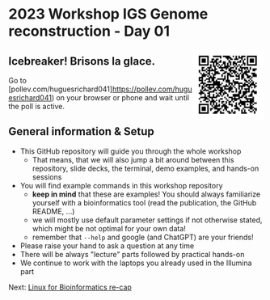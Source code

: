 # 2023 Workshop IGS Genome reconstruction - Day 01

<a href="https://pollev.com/huguesrichard041"><img align="right" width="140" height="140" src="../src/pollev.png"></a>

## Icebreaker! Brisons la glace.

Go to [pollev.com/huguesrichard041]https://pollev.com/huguesrichard041) on your browser or phone and wait until the poll is active.

## General information & Setup

* This GitHub repository will guide you through the whole workshop
    * That means, that we will also jump a bit around between this repository, slide decks, the terminal, demo examples, and hands-on sessions
* You will find example commands in this workshop repository
    * **keep in mind** that these are examples! You should always familiarize yourself with a bioinformatics tool (read the publication, the GitHub README, ...)
    * we will mostly use default parameter settings if not otherwise stated, which might be not optimal for your own data!
    * remember that `--help` and google (and ChatGPT) are your friends! 
* Please raise your hand to ask a question at any time
* There will be always "lecture" parts followed by practical hands-on 
* We continue to work with the laptops you already used in the Illumina part

Next: [Linux for Bioinformatics re-cap](linux.md)